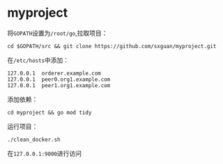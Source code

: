 # myproject
将`GOPATH`设置为`/root/go`,拉取项目：
```
cd $GOPATH/src && git clone https://github.com/sxguan/myproject.git
```
在`/etc/hosts`中添加：
```
127.0.0.1  orderer.example.com
127.0.0.1  peer0.org1.example.com
127.0.0.1  peer1.org1.example.com
```
添加依赖：
```
cd myproject && go mod tidy
```
运行项目：
```
./clean_docker.sh
```
在`127.0.0.1:9000`进行访问
